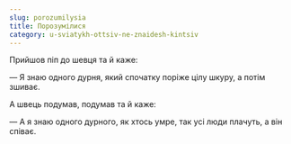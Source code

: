 ```yaml
---
slug: porozumilysia
title: Порозумілися
category: u-sviatykh-ottsiv-ne-znaidesh-kintsiv
---
```

Прийшов піп до шевця та й каже:

— Я знаю одного дурня, який спочатку поріже цілу шкуру, а потім зшиває.

А швець подумав, подумав та й каже:

— А я знаю одного дурного, як хтось умре, так усі люди плачуть, а він співає.
